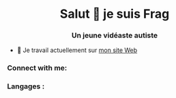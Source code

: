 <h1 align="center">Salut 👋 je suis Frag</h1>
<h3 align="center">Un jeune vidéaste autiste</h3>

- 🔭 Je travail actuellement sur [mon site Web](https://thetruefrag.github.io/)

<h3 align="left">Connect with me:</h3>
<p align="left">
</p>

<h3 align="left">Langages :</h3>
